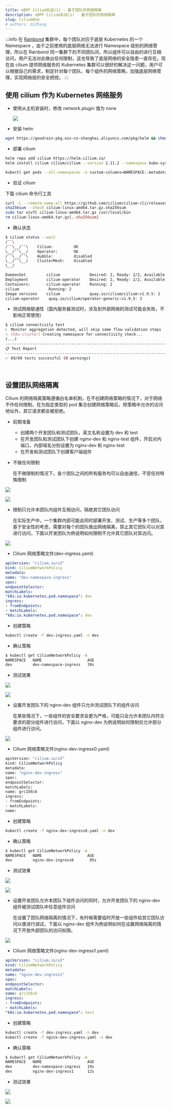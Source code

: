 ```yaml
---
title: eBPF Cilium实战(1) - 基于团队的网络隔离
description: eBPF Cilium实战(1) - 基于团队的网络隔离
slug: CiliumOne
# authors: QiZhang
---
```


:::info
在 [Rainbond](https://www.rainbond.com/) 集群中，每个团队对应于底层 Kubernetes 的一个 Namespace ，由于之前使用的底层网络无法进行 Namespace 级别的网络管理，所以在 Rainbond 同一集群下的不同团队间，所以组件可以自由的进行互相访问，用户无法对此做出任何限制，这也导致了底层网络的安全隐患一直存在。现在由 cilium 提供网络服务的 Kubernetes 集群可以很好的解决这一问题，用户可以根据自己的需求，制定针对每个团队、每个组件的网络策略，加强底层网络管理，实现网络层的安全把控。
:::

<!--truncate-->


## 使用 cilium 作为 Kubernetes 网络服务

- 使用从主机安装时，修改 network.plugin 值为 none

  ![](https://static.goodrain.com/wechat/cilium/1.png)

- 安装 helm 

```bash
wget https://goodrain-pkg.oss-cn-shanghai.aliyuncs.com/pkg/helm && chmod +x helm && mv helm /usr/local/bin/
```

- 部署 cilium 

```bash
helm repo add cilium https://helm.cilium.io/
helm install cilium cilium/cilium --version 1.11.2 --namespace kube-system --set operator.replicas=1

kubectl get pods --all-namespaces -o custom-columns=NAMESPACE:.metadata.namespace,NAME:.metadata.name,HOSTNETWORK:.spec.hostNetwork --no-headers=true | grep '<none>' | awk '{print "-n "$1" "$2}' | xargs -L 1 -r kubectl delete pod

```

- 验证 cilium 

下载 cilium 命令行工具

```bash
curl -L --remote-name-all https://github.com/cilium/cilium-cli/releases/latest/download/cilium-linux-amd64.tar.gz{,.sha256sum}
sha256sum --check cilium-linux-amd64.tar.gz.sha256sum
sudo tar xzvfC cilium-linux-amd64.tar.gz /usr/local/bin
rm cilium-linux-amd64.tar.gz{,.sha256sum}
```

- 确认状态

```bash
$ cilium status --wait
/¯¯\
/¯¯\__/¯¯\    Cilium:         OK
\__/¯¯\__/    Operator:       OK
/¯¯\__/¯¯\    Hubble:         disabled
\__/¯¯\__/    ClusterMesh:    disabled
\__/

DaemonSet         cilium             Desired: 2, Ready: 2/2, Available: 2/2
Deployment        cilium-operator    Desired: 2, Ready: 2/2, Available: 2/2
Containers:       cilium-operator    Running: 2
cilium             Running: 2
Image versions    cilium             quay.io/cilium/cilium:v1.9.5: 2
cilium-operator    quay.io/cilium/operator-generic:v1.9.5: 2
```

- 测试网络联通性（国内服务器测试时，涉及到外部网络的测试可能会失败，不影响正常使用）

```bash
$ cilium connectivity test
ℹ️  Monitor aggregation detected, will skip some flow validation steps
✨ [k8s-cluster] Creating namespace for connectivity check...
(...)
---------------------------------------------------------------------------------------------------------------------
📋 Test Report
---------------------------------------------------------------------------------------------------------------------
✅ 69/69 tests successful (0 warnings)
```

​    

## 设置团队网络隔离

Cilium 的网络隔离策略遵循白名单机制，在不创建网络策略的情况下，对于网络不作任何限制，在为指定类型的 pod 集合创建网络策略后，除策略中允许的访问地址外，其它请求都会被拒绝。

- 前期准备

  - 创建两个开发团队和测试团队，英文名称设置为 dev 和 test
  - 在开发团队和测试团队下创建 nginx-dev 和 nginx-test 组件，开启对内端口，内部域名分别设置为 nginx-dev 和 nginx-test
  - 在开发和测试团队下创建客户端组件

- 不做任何限制

  在不做限制的情况下，各个团队之间的所有服务均可以自由通信，不受任何特殊限制

![](https://static.goodrain.com/wechat/cilium/2.png)

![](https://static.goodrain.com/wechat/cilium/3.png)

- 限制只允许本团队内组件互相访问，隔绝其它团队访问

  在实际生产中，一个集群内部可能会同时部署开发、测试、生产等多个团队，基于安全性的考虑，需要对每个的团队做出网络隔离，禁止其它团队可以对其进行访问，下面以开发团队为例说明如何限制不允许其它团队对其访问。

  

![](https://static.goodrain.com/wechat/cilium/4.png)

- Cilium 网络策略文件(dev-ingress.yaml)

```yaml
apiVersion: "cilium.io/v2"
kind: CiliumNetworkPolicy
metadata:
name: "dev-namespace-ingress"
spec:
endpointSelector:
matchLabels:
"k8s:io.kubernetes.pod.namespace": dev
ingress:
- fromEndpoints:
- matchLabels:
"k8s:io.kubernetes.pod.namespace": dev
```

- 创建策略

```bash
kubectl create -f dev-ingress.yaml -n dev
```

- 确认策略

```bash
$ kubectl get CiliumNetworkPolicy -A
NAMESPACE   NAME                    AGE
dev         dev-namespace-ingress   39s
```

- 测试效果

![](https://static.goodrain.com/wechat/cilium/5.png)

![](https://static.goodrain.com/wechat/cilium/6.png)

- 设置开发团队下的 nginx-dev 组件只允许测试团队下的组件访问

  在某些情况下，一些组件的安全要求会更为严格，可能只会允许本团队内符合要求的部分组件进行访问，下面以 nginx-dev 为例说明如何限制仅允许部分组件进行访问。

![](https://static.goodrain.com/wechat/cilium/7.png)

- Cilium 网络策略文件(nginx-dev-ingress0.yaml)

```bash
apiVersion: "cilium.io/v2"
kind: CiliumNetworkPolicy
metadata:
name: "nginx-dev-ingress"
spec:
endpointSelector:
matchLabels:
name: grc156cb
ingress:
- fromEndpoints:
- matchLabels:
name: 
```

- 创建策略

```bash
kubectl create -f nginx-dev-ingress0.yaml -n dev
```

- 确认策略

```bash
$ kubectl get CiliumNetworkPolicy -A
NAMESPACE   NAME                    AGE
dev         nginx-dev-ingress0       85s
```

- 测试效果

![](https://static.goodrain.com/wechat/cilium/8.png)

![](https://static.goodrain.com/wechat/cilium/9.png)

- 设置开发团队允许本团队下组件访问的同时，允许开发团队下的 nginx-dev 组件被测试团队中任意组件访问

  在设置了团队网络隔离的情况下，有时候需要临时开放一些组件给其它团队访问以便进行调试，下面以 nginx-dev 组件为例说明如何在设置网络隔离的情况下开放外部团队的访问权限。

![](https://static.goodrain.com/wechat/cilium/10.png)

- Cilium 网络策略文件(nginx-dev-ingress1.yaml)

```yaml
apiVersion: "cilium.io/v2"
kind: CiliumNetworkPolicy
metadata:
name: "nginx-dev-ingress1"
spec:
endpointSelector:
matchLabels:
name: grc156cb
ingress:
- fromEndpoints:
- matchLabels:
"k8s:io.kubernetes.pod.namespace": test
```

- 创建策略

```bash
kubectl create -f dev-ingress.yaml -n dev
kubectl create -f nginx-dev-ingress.yaml -n dev
```

- 确认策略

```bash
$ kubectl get CiliumNetworkPolicy -A
NAMESPACE   NAME                    AGE
dev         dev-namespace-ingress   19s
dev         nginx-dev-ingress1      12s
```

- 测试效果

![](https://static.goodrain.com/wechat/cilium/11.png)

![](https://static.goodrain.com/wechat/cilium/12.png)

  


